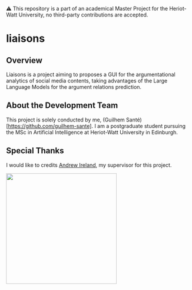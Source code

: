 ⚠️ This repository is a part of an academical Master Project for the Heriot-Watt University, no third-party contributions are accepted.

# liaisons

## Overview
Liaisons is a project aiming to proposes a GUI for the argumentational analytics of social media contents, taking advantages of the Large Language Models for the argument relations prediction.

## About the Development Team
This project is solely conducted by me, (Guilhem Santé)[https://github.com/guilhem-sante]. I am a postgraduate student pursuing the MSc in Artificial Intelligence at Heriot-Watt University in Edinburgh.

## Special Thanks
I would like to credits [Andrew Ireland](http://www.macs.hw.ac.uk/~air/), my supervisor for this project.

<img src="https://upload.wikimedia.org/wikipedia/commons/thumb/0/03/Heriot-Watt_University_logo.svg/1200px-Heriot-Watt_University_logo.svg.png" width="300">
